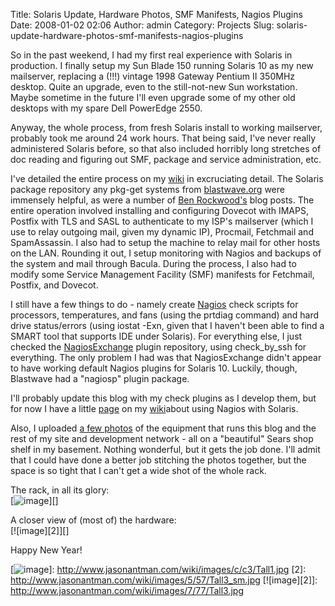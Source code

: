 Title: Solaris Update, Hardware Photos, SMF Manifests, Nagios Plugins
Date: 2008-01-02 02:06
Author: admin
Category: Projects
Slug: solaris-update-hardware-photos-smf-manifests-nagios-plugins

So in the past weekend, I had my first real experience with Solaris in
production. I finally setup my Sun Blade 150 running Solaris 10 as my
new mailserver, replacing a (!!!) vintage 1998 Gateway Pentium II 350MHz
desktop. Quite an upgrade, even to the still-not-new Sun workstation.
Maybe sometime in the future I'll even upgrade some of my other old
desktops with my spare Dell PowerEdge 2550.

Anyway, the whole process, from fresh Solaris install to working
mailserver, probably took me around 24 work hours. That being said, I've
never really administered Solaris before, so that also included horribly
long stretches of doc reading and figuring out SMF, package and service
administration, etc.

I've detailed the entire process on my [wiki][] in excruciating detail.
The Solaris package repository any pkg-get systems from
[blastwave.org][] were immensely helpful, as were a number of [Ben
Rockwood's][] blog posts. The entire operation involved installing and
configuring Dovecot with IMAPS, Postfix with TLS and SASL to
authenticate to my ISP's mailserver (which I use to relay outgoing mail,
given my dynamic IP), Procmail, Fetchmail and SpamAssassin. I also had
to setup the machine to relay mail for other hosts on the LAN. Rounding
it out, I setup monitoring with Nagios and backups of the system and
mail through Bacula. During the process, I also had to modify some
Service Management Facility (SMF) manifests for Fetchmail, Postfix, and
Dovecot.

I still have a few things to do - namely create [Nagios][] check scripts
for processors, temperatures, and fans (using the prtdiag command) and
hard drive status/errors (using iostat -Exn, given that I haven't been
able to find a SMART tool that supports IDE under Solaris). For
everything else, I just checked the [NagiosExchange][] plugin
repository, using check\_by\_ssh for everything. The only problem I had
was that NagiosExchange didn't appear to have working default Nagios
plugins for Solaris 10. Luckily, though, Blastwave had a "nagiosp"
plugin package.

I'll probably update this blog with my check plugins as I develop them,
but for now I have a little [page][] on my [wiki][1]about using Nagios
with Solaris.

Also, I uploaded [a few photos][] of the equipment that runs this blog
and the rest of my site and development network - all on a "beautiful"
Sears shop shelf in my basement. Nothing wonderful, but it gets the job
done. I'll admit that I could have done a better job stitching the
photos together, but the space is so tight that I can't get a wide shot
of the whole rack.

The rack, in all its glory:  
[![image][]][]

A closer view of (most of) the hardware:  
[![image][2]][]

Happy New Year!

  [wiki]: http://www.jasonantman.com/wiki/index.php/Solaris_Mailserver
  [blastwave.org]: http://www.blastwave.org/
  [Ben Rockwood's]: http://cuddletech.com/blog/
  [Nagios]: http://www.nagios.org/
  [NagiosExchange]: http://www.nagios-exchange.org/
  [page]: http://www.jasonantman.com/wiki/index.php/Solaris_Nagios_Checks
  [1]: http://www.jasonantman.com/wiki/
  [a few photos]: http://www.jasonantman.com/wiki/index.php/Jasonantman.com_Hardware
  [image]: http://www.jasonantman.com/wiki/images/0/0a/Tall1_sm.jpg
  [![image][]]: http://www.jasonantman.com/wiki/images/c/c3/Tall1.jpg
  [2]: http://www.jasonantman.com/wiki/images/5/57/Tall3_sm.jpg
  [![image][2]]: http://www.jasonantman.com/wiki/images/7/77/Tall3.jpg
